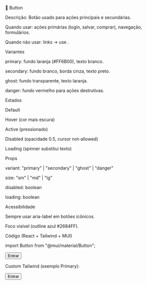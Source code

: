 📌 Button

Descrição: Botão usado para ações principais e secundárias.

Quando usar: ações primárias (login, salvar, comprar), navegação, formulários.

Quando não usar: links → use <Link>.

Variantes

primary: fundo laranja (#FF6B00), texto branco.

secondary: fundo branco, borda cinza, texto preto.

ghost: fundo transparente, texto laranja.

danger: fundo vermelho para ações destrutivas.

Estados

Default

Hover (cor mais escura)

Active (pressionado)

Disabled (opacidade 0.5, cursor not-allowed)

Loading (spinner substitui texto)

Props

variant: "primary" | "secondary" | "ghost" | "danger"

size: "sm" | "md" | "lg"

disabled: boolean

loading: boolean

Acessibilidade

Sempre usar aria-label em botões icônicos.

Foco visível (outline azul #2684FF).

Código (React + Tailwind + MUI)

import Button from "@mui/material/Button";

<Button variant="contained" color="primary">
  Entrar
</Button>


Custom Tailwind (exemplo Primary):

<button className="bg-[#FF6B00] text-white px-4 py-2 rounded-lg hover:bg-[#CC5500] disabled:opacity-50">
  Entrar
</button>
